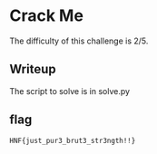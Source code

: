 # Crack Me

The difficulty of this challenge is 2/5.




## Writeup

The script to solve is in solve.py

## flag

```HNF{just_pur3_brut3_str3ngth!!}```

